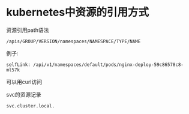 # kubernetes中资源的引用方式

资源引用path语法

```
/apis/GROUP/VERSION/namespaces/NAMESPACE/TYPE/NAME
```

例子:

```
selfLink: /api/v1/namespaces/default/pods/nginx-deploy-59c86578c8-ml57k
```

可以用curl访问





svc的资源记录

`svc.cluster.local.` 

